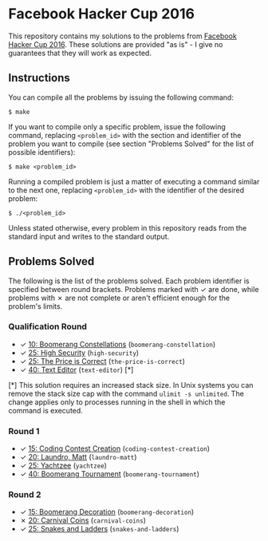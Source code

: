 # Facebook Hacker Cup 2016

This repository contains my solutions to the problems from [Facebook Hacker Cup 2016][1]. These solutions are provided "as is" - I give no guarantees that they will work as expected.

## Instructions

You can compile all the problems by issuing the following command:

    $ make

If you want to compile only a specific problem, issue the following command, replacing `<problem_id>` with the section and identifier of the problem you want to compile (see section "Problems Solved" for the list of possible identifiers):

    $ make <problem_id>

Running a compiled problem is just a matter of executing a command similar to the next one, replacing `<problem_id>` with the identifier of the desired problem:

    $ ./<problem_id>

Unless stated otherwise, every problem in this repository reads from the standard input and writes to the standard output.

## Problems Solved

The following is the list of the problems solved. Each problem identifier is specified between round brackets. Problems marked with ✓ are done, while problems with ✗ are not complete or aren't efficient enough for the problem's limits.

### Qualification Round

* ✓ [10: Boomerang Constellations][qual1] (`boomerang-constellation`)
* ✓ [25: High Security][qual2] (`high-security`)
* ✓ [25: The Price is Correct][qual3] (`the-price-is-correct`)
* ✓ [40: Text Editor][qual4] (`text-editor`) [*]

[*] This solution requires an increased stack size. In Unix systems you can remove the stack size cap with the command `ulimit -s unlimited`. The change applies only to processes running in the shell in which the command is executed.

### Round 1

* ✓ [15: Coding Contest Creation][round11] (`coding-contest-creation`)
* ✓ [20: Laundro, Matt][round12] (`laundro-matt`)
* ✓ [25: Yachtzee][round13] (`yachtzee`)
* ✓ [40: Boomerang Tournament][round14] (`boomerang-tournament`)

### Round 2

* ✓ [15: Boomerang Decoration][round21] (`boomerang-decoration`)
* ✗ [20: Carnival Coins][round22] (`carnival-coins`)
* ✓ [25: Snakes and Ladders][round23] (`snakes-and-ladders`)

[1]: https://www.facebook.com/hackercup
[qual1]: https://www.facebook.com/hackercup/problem/910374079035613/
[qual2]: https://www.facebook.com/hackercup/problem/1527664744192390/
[qual3]: https://www.facebook.com/hackercup/problem/881509321917182/
[qual4]: https://www.facebook.com/hackercup/problem/1525154397757404/
[round11]: https://www.facebook.com/hackercup/problem/798506286925018/
[round12]: https://www.facebook.com/hackercup/problem/1611251319125133/
[round13]: https://www.facebook.com/hackercup/problem/512731402225321/
[round14]: https://www.facebook.com/hackercup/problem/1424196571244550/
[round21]: https://www.facebook.com/hackercup/problem/424794494381569/
[round22]: https://www.facebook.com/hackercup/problem/1627951250755660/
[round23]: https://www.facebook.com/hackercup/problem/1640119959603837/
